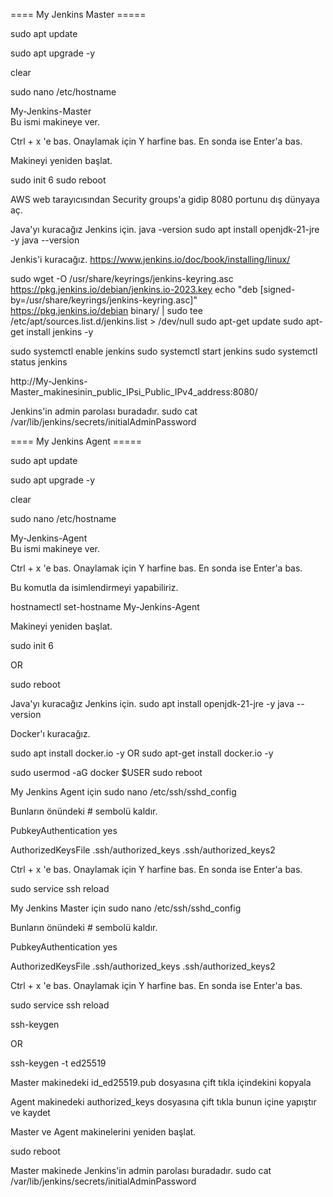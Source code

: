 ====  My Jenkins Master  =====

sudo apt update

sudo apt upgrade -y

clear



sudo nano /etc/hostname

My-Jenkins-Master  
Bu ismi makineye ver.

Ctrl + x 'e bas.
Onaylamak için Y harfine bas.
En sonda ise Enter'a bas.


Makineyi yeniden başlat.

sudo init 6
sudo reboot


AWS web tarayıcısından Security groups'a gidip
8080 portunu dış dünyaya aç.



Java'yı kuracağız Jenkins için.
java -version
sudo apt install openjdk-21-jre -y
java --version





Jenkis'i kuracağız.
https://www.jenkins.io/doc/book/installing/linux/


sudo wget -O /usr/share/keyrings/jenkins-keyring.asc \
https://pkg.jenkins.io/debian/jenkins.io-2023.key
echo "deb [signed-by=/usr/share/keyrings/jenkins-keyring.asc]" \
https://pkg.jenkins.io/debian binary/ | sudo tee \
/etc/apt/sources.list.d/jenkins.list > /dev/null
sudo apt-get update
sudo apt-get install jenkins  -y



sudo systemctl enable jenkins
sudo systemctl start jenkins
sudo systemctl status jenkins


http://My-Jenkins-Master_makinesinin_public_IPsi_Public_IPv4_address:8080/



Jenkins'in admin parolası buradadır.
sudo cat  /var/lib/jenkins/secrets/initialAdminPassword





====  My Jenkins Agent  =====

sudo apt update

sudo apt upgrade -y

clear



sudo nano /etc/hostname

My-Jenkins-Agent  
Bu ismi makineye ver.

Ctrl + x 'e bas.
Onaylamak için Y harfine bas.
En sonda ise Enter'a bas.


Bu komutla da isimlendirmeyi yapabiliriz.

hostnamectl set-hostname My-Jenkins-Agent



Makineyi yeniden başlat.

sudo init 6

OR

sudo reboot




Java'yı kuracağız Jenkins için.
sudo apt install openjdk-21-jre -y
java --version


Docker'ı kuracağız.

sudo apt  install docker.io  -y
OR
sudo apt-get  install docker.io  -y

sudo usermod -aG docker $USER
sudo reboot







My Jenkins Agent için
sudo nano /etc/ssh/sshd_config

Bunların önündeki # sembolü kaldır.

PubkeyAuthentication yes

AuthorizedKeysFile      .ssh/authorized_keys .ssh/authorized_keys2


Ctrl + x 'e bas.
Onaylamak için Y harfine bas.
En sonda ise Enter'a bas.


sudo service ssh reload







My Jenkins Master için
sudo nano /etc/ssh/sshd_config


Bunların önündeki # sembolü kaldır.

PubkeyAuthentication yes

AuthorizedKeysFile      .ssh/authorized_keys .ssh/authorized_keys2


Ctrl + x 'e bas.
Onaylamak için Y harfine bas.
En sonda ise Enter'a bas.


sudo service ssh reload


ssh-keygen

OR

ssh-keygen -t ed25519


Master makinedeki id_ed25519.pub dosyasına çift tıkla
içindekini kopyala

Agent makinedeki authorized_keys dosyasına çift tıkla
bunun içine yapıştır ve kaydet


Master ve Agent makinelerini yeniden başlat.

sudo reboot







Master makinede
Jenkins'in admin parolası buradadır.
sudo cat  /var/lib/jenkins/secrets/initialAdminPassword